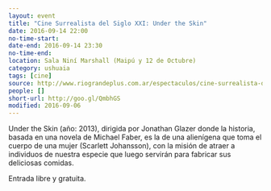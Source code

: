 ```yaml
---
layout: event 
title: "Cine Surrealista del Siglo XXI: Under the Skin"
date: 2016-09-14 22:00
no-time-start: 
date-end: 2016-09-14 23:30
no-time-end: 
location: Sala Niní Marshall (Maipú y 12 de Octubre) 
category: ushuaia
tags: [cine]
source: http://www.riograndeplus.com.ar/espectaculos/cine-surrealista-del-siglo-xxi/
people: []
short-url: http://goo.gl/QmbhGS
modified: 2016-09-06
---
```


Under the Skin (año: 2013), dirigida por Jonathan Glazer donde la historia, basada en una novela de Michael Faber, es la de una alienígena que toma el cuerpo de una mujer (Scarlett Johansson), con la misión de atraer a individuos de nuestra especie que luego servirán para fabricar sus deliciosas comidas.

Entrada libre y gratuita.